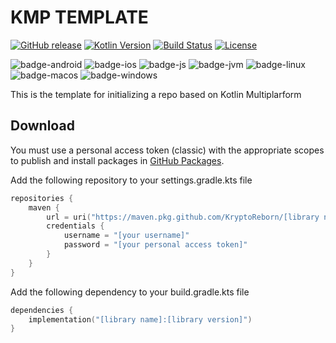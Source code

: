 # KMP TEMPLATE
[![GitHub release](https://img.shields.io/badge/release-v0.0.2-blue.svg)](https://github.com/KryptonReborn/kmp-template/releases/tag/v0.0.2) [![Kotlin Version](https://img.shields.io/badge/Kotlin-1.9.23-B125EA?logo=kotlin)](https://kotlinlang.org)
[![Build Status](https://github.com/saschpe/kase64/workflows/Main/badge.svg)](https://github.com/KryptonReborn/kmp-template/actions)
[![License](http://img.shields.io/:License-Apache-blue.svg)](http://www.apache.org/licenses/LICENSE-2.0.html)

![badge-android](http://img.shields.io/badge/Platform-Android-brightgreen.svg?logo=android)
![badge-ios](http://img.shields.io/badge/Platform-iOS-orange.svg?logo=apple)
![badge-js](http://img.shields.io/badge/Platform-NodeJS-yellow.svg?logo=javascript)
![badge-jvm](http://img.shields.io/badge/Platform-JVM-red.svg?logo=openjdk)
![badge-linux](http://img.shields.io/badge/Platform-Linux-lightgrey.svg?logo=linux)
![badge-macos](http://img.shields.io/badge/Platform-macOS-orange.svg?logo=apple)
![badge-windows](http://img.shields.io/badge/Platform-Windows-blue.svg?logo=windows)

[//]: # (![badge-tvos]&#40;http://img.shields.io/badge/Platform-tvOS-orange.svg?logo=apple&#41;)

[//]: # (![badge-watchos]&#40;http://img.shields.io/badge/Platform-watchOS-orange.svg?logo=apple&#41;)

This is the template for initializing a repo based on Kotlin Multiplarform

## Download
You must use a personal access token (classic) with the appropriate scopes to publish and install packages in [GitHub Packages](https://docs.github.com/en/packages/learn-github-packages/introduction-to-github-packages#authenticating-to-github-packages).

Add the following repository to your settings.gradle.kts file
```kotlin
repositories {
    maven {
        url = uri("https://maven.pkg.github.com/KryptoReborn/[library name]")
        credentials {
            username = "[your username]"
            password = "[your personal access token]"
        }
    }
}
```
Add the following dependency to your build.gradle.kts file
```build.gradle.kts
dependencies {
    implementation("[library name]:[library version]")
}
```